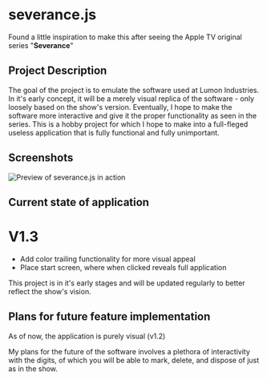 # severance.js
Found a little inspiration to make this after seeing the Apple TV original series "**Severance**"

## Project Description
The goal of the project is to emulate the software used at Lumon Industries. In it's early concept, it will be a merely visual replica of the software - only loosely based on the show's version. Eventually, I hope to make the software more interactive and give it the proper functionality as seen in the series. This is a hobby project for which I hope to make into a full-fleged useless application that is fully functional and fully unimportant.

## Screenshots
![Preview of severance.js in action](https://jacob.ac/severance.js/1.2/resources/screenshot.png)

## Current state of application
# V1.3
- Add color trailing functionality for more visual appeal
- Place start screen, where when clicked reveals full application

This project is in it's early stages and will be updated regularly to better reflect the show's vision.

## Plans for future feature implementation
As of now, the application is purely visual (v1.2)

My plans for the future of the software involves a plethora of interactivity with the digits, of which you will be able to mark, delete, and dispose of just as in the show.
